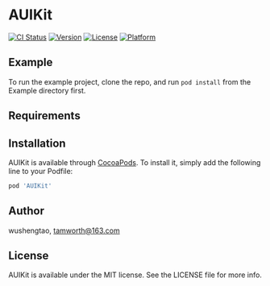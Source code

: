 # AUIKit

[![CI Status](https://img.shields.io/travis/wushengtao/AUIKit.svg?style=flat)](https://travis-ci.org/wushengtao/AUIKit)
[![Version](https://img.shields.io/cocoapods/v/AUIKit.svg?style=flat)](https://cocoapods.org/pods/AUIKit)
[![License](https://img.shields.io/cocoapods/l/AUIKit.svg?style=flat)](https://cocoapods.org/pods/AUIKit)
[![Platform](https://img.shields.io/cocoapods/p/AUIKit.svg?style=flat)](https://cocoapods.org/pods/AUIKit)

## Example

To run the example project, clone the repo, and run `pod install` from the Example directory first.

## Requirements

## Installation

AUIKit is available through [CocoaPods](https://cocoapods.org). To install
it, simply add the following line to your Podfile:

```ruby
pod 'AUIKit'
```

## Author

wushengtao, tamworth@163.com

## License

AUIKit is available under the MIT license. See the LICENSE file for more info.
